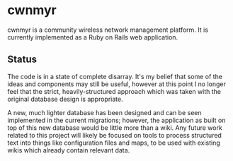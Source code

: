 cwnmyr
======

cwnmyr is a community wireless network management platform. It is currently
implemented as a Ruby on Rails web application.

Status
------

The code is in a state of complete disarray. It's my belief that some of the
ideas and components may still be useful, however at this point I no longer
feel that the strict, heavily-structured approach which was taken with the
original database design is appropriate.

A new, much lighter database has been designed and can be seen implemented in
the current migrations; however, the application as built on top of this
new database would be little more than a wiki. Any future work related to
this project will likely be focused on tools to process structured text into
things like configuration files and maps, to be used with existing wikis
which already contain relevant data.

